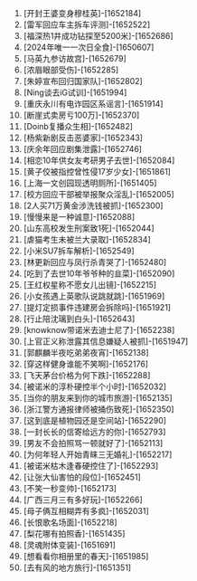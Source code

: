 
1. [开封王婆变身穆桂英]-[1652184]
1. [雷军回应车主拆车评测]-[1652522]
1. [福深热1井成功钻探至5200米]-[1652686]
1. [2024年唯一一次日全食]-[1650607]
1. [马英九参访故宫]-[1652679]
1. [浓眉眼部受伤]-[1652285]
1. [朱婷宣布回归国家队]-[1652802]
1. [Ning谈去iG试训]-[1651994]
1. [重庆永川有电诈园区系谣言]-[1651914]
1. [断崖式卖房亏100万]-[1652370]
1. [Doinb复播众生相]-[1652482]
1. [杨紫新剧反击恶婆家]-[1652343]
1. [庆余年回应剧集泄露]-[1652746]
1. [相恋10年供女友考研男子去世]-[1652084]
1. [黄子佼被指控曾性侵17岁少女]-[1651861]
1. [上海一文创园现透明厕所]-[1651405]
1. [校方回应干部被举报聚众淫乱]-[1652005]
1. [2人买71万黄金涉洗钱被抓]-[1652300]
1. [慢慢来是一种诚意]-[1652088]
1. [山东高校发生刑案致1死]-[1652044]
1. [虐猫考生未被兰大录取]-[1652834]
1. [小米SU7拆车解析]-[1652549]
1. [林更新回应与凤行杀青哭了]-[1652480]
1. [吃到了去世10年爷爷种的韭菜]-[1652090]
1. [王红权星称不愿女儿出镜]-[1652215]
1. [小女孩遇上英歌队说跳就跳]-[1651969]
1. [提灯定损事件违建房会拆除吗]-[1651921]
1. [行止陪沈璃到白头]-[1652643]
1. [knowknow带诺米去迪士尼了]-[1652238]
1. [上官正义称泄露其信息嫌疑人被抓]-[1651947]
1. [郭麒麟半夜吃弟弟夜宵]-[1652138]
1. [穿这样健身谁能不笑啊]-[1652176]
1. [飞天茅台价格为何下跌]-[1652288]
1. [被诺米的淳朴硬控半个小时]-[1652032]
1. [当你的朋友来到你的城市旅游]-[1652135]
1. [浙江警方通报律师被捅伤致死]-[1652350]
1. [这到底是植物园还是空间站]-[1652290]
1. [一封长长的信寄给远方的你]-[1652793]
1. [男友不会拍照骂一顿就好了]-[1652113]
1. [为何年轻人开始青睐三无婚礼]-[1652217]
1. [被诺米枯木逢春硬控住了]-[1652293]
1. [让张大仙害怕的段位]-[1652451]
1. [不笑一秒变帅]-[1652173]
1. [广西三月三有多好玩]-[1652266]
1. [母子俩互相糊弄有多疯]-[1652031]
1. [长恨歌名场面]-[1652218]
1. [梨花哪有拍照香]-[1651435]
1. [灵魂附体变装]-[1651691]
1. [想看看你相册里的春天]-[1651985]
1. [去有风的地方旅行]-[1651351]
